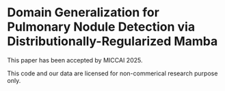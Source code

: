 # Domain Generalization for Pulmonary Nodule Detection via Distributionally-Regularized Mamba

This paper has been accepted by MICCAI 2025.

This code and our data are licensed for non-commerical research purpose only.

<!-- If you are using the code/model/data provided here in a publication, please consider citing -->
